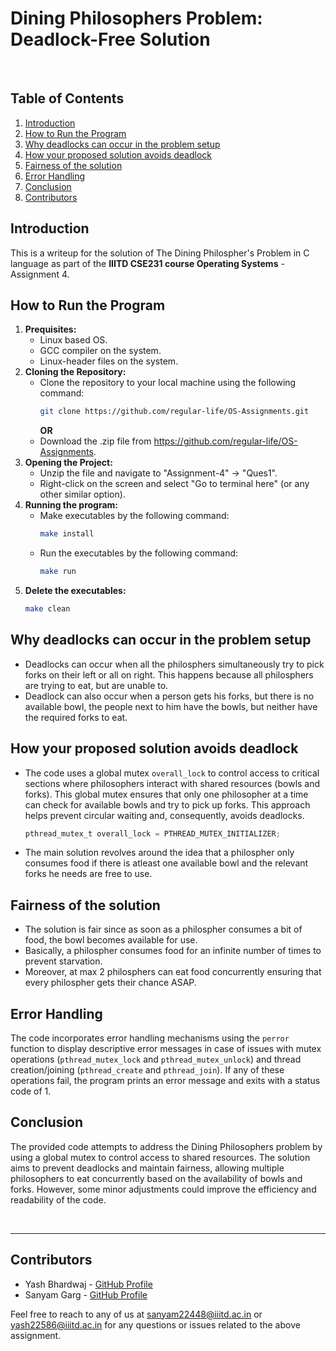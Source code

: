 # Dining Philosophers Problem: Deadlock-Free Solution

<br />

## Table of Contents
1. [Introduction](#introduction)
2. [How to Run the Program](#how-to-run-the-program)
3. [Why deadlocks can occur in the problem setup](why-deadlocks-can-occur-in-the-problem-setup)
4. [How your proposed solution avoids deadlock](how-your-proposed-solution-avoids-deadlock)
5. [Fairness of the solution](fairness-of-the-solution)
6. [Error Handling](error-handling)
7. [Conclusion](#conclusion)
8. [Contributors](#contributors)

## Introduction
This is a writeup for the solution of The Dining Philospher's Problem in C language as part of the **IIITD CSE231 course Operating Systems** - Assignment 4.

## How to Run the Program
1. **Prequisites:**
   - Linux based OS.
   - GCC compiler on the system.
   - Linux-header files on the system.
2. **Cloning the Repository:**
   - Clone the repository to your local machine using the following command:
     ```bash
     git clone https://github.com/regular-life/OS-Assignments.git
     ```
     **OR**
   - Download the .zip file from https://github.com/regular-life/OS-Assignments.
3. **Opening the Project:**
   - Unzip the file and navigate to "Assignment-4" -> "Ques1".
   - Right-click on the screen and select "Go to terminal here" (or any other similar option).
4. **Running the program:**
   - Make executables by the following command:
     ```bash
     make install
     ```
   - Run the executables by the following command:
     ```bash
     make run
     ```
5. **Delete the executables:**
   ```bash
   make clean
   ```

## Why deadlocks can occur in the problem setup
  - Deadlocks can occur when all the philosphers simultaneously try to pick forks on their left or all on right. This happens because all philosphers are trying to eat, but are unable to.
  - Deadlock can also occur when a person gets his forks, but there is no available bowl, the people next to him have the bowls, but neither have the required forks to eat.

## How your proposed solution avoids deadlock
  - The code uses a global mutex `overall_lock` to control access to critical sections where philosophers interact with shared resources (bowls and forks). This global mutex ensures that only one philosopher at a time can check for available bowls and try to pick up forks. This approach helps prevent circular waiting and, consequently, avoids deadlocks.
    ```c
    pthread_mutex_t overall_lock = PTHREAD_MUTEX_INITIALIZER;
    ```
  - The main solution revolves around the idea that a philospher only consumes food if there is atleast one available bowl and the relevant forks he needs are free to use.
## Fairness of the solution
  - The solution is fair since as soon as a philospher consumes a bit of food, the bowl becomes available for use.
  - Basically, a philospher consumes food for an infinite number of times to prevent starvation.
  - Moreover, at max 2 philosphers can eat food concurrently ensuring that every philospher gets their chance ASAP.

## Error Handling
The code incorporates error handling mechanisms using the `perror` function to display descriptive error messages in case of issues with mutex operations (`pthread_mutex_lock` and `pthread_mutex_unlock`) and thread creation/joining (`pthread_create` and `pthread_join`). If any of these operations fail, the program prints an error message and exits with a status code of 1.

## Conclusion
The provided code attempts to address the Dining Philosophers problem by using a global mutex to control access to shared resources. The solution aims to prevent deadlocks and maintain fairness, allowing multiple philosophers to eat concurrently based on the availability of bowls and forks. However, some minor adjustments could improve the efficiency and readability of the code.

<br />

---

## Contributors
- Yash Bhardwaj - [GitHub Profile](https://github.com/regular-life)
- Sanyam Garg - [GitHub Profile](https://github.com/SanyamGarg12)

Feel free to reach to any of us at sanyam22448@iiitd.ac.in or yash22586@iiitd.ac.in for any questions or issues related to the above assignment.
